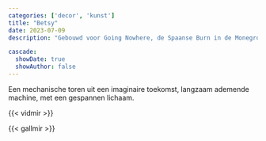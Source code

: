 ```yaml
---
categories: ['decor', 'kunst']
title: "Betsy"
date: 2023-07-09
description: "Gebouwd voor Going Nowhere, de Spaanse Burn in de Monegros Woestijn. Een toegankelijke toren met een mechanische vleugel, negen meter hoog."

cascade:
  showDate: true
  showAuthor: false
---
```


Een mechanische toren uit een imaginaire toekomst, langzaam ademende machine, met een gespannen lichaam.

{{< vidmir >}}

{{< gallmir >}}

